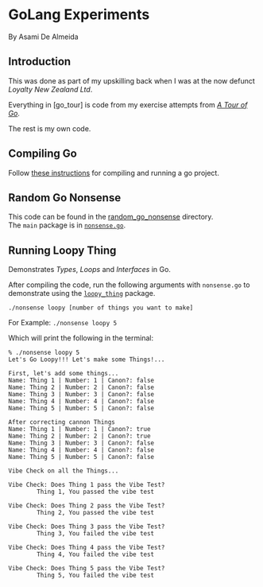# GoLang Experiments

By Asami De Almeida

## Introduction

This was done as part of my upskilling back when I was at the now defunct *Loyalty New Zealand Ltd*.

Everything in [go_tour] is code from my exercise attempts from *[A Tour of Go](https://go.dev/tour)*.

The rest is my own code.

## Compiling Go
Follow [these instructions](https://go.dev/doc/tutorial/compile-install) for compiling and running a go project.

## Random Go Nonsense
This code can be found in the [random_go_nonsense](random_go_nonsense) directory.</br>
The `main` package is in [`nonsense.go`](random_go_nonsense/nonsense/nonsense.go).

## Running Loopy Thing
Demonstrates _Types_, _Loops_ and _Interfaces_ in Go.

After compiling the code, run the following arguments with `nonsense.go` to demonstrate using the [`loopy_thing`](random_go_nonsense/loopy_thing/loopy_thing.go) package.

`./nonsense loopy [number of things you want to make]`

For Example:
`./nonsense loopy 5`

Which will print the following in the terminal:
```
% ./nonsense loopy 5
Let's Go Loopy!!! Let's make some Things!...

First, let's add some things...
Name: Thing 1 | Number: 1 | Canon?: false
Name: Thing 2 | Number: 2 | Canon?: false
Name: Thing 3 | Number: 3 | Canon?: false
Name: Thing 4 | Number: 4 | Canon?: false
Name: Thing 5 | Number: 5 | Canon?: false

After correcting cannon Things
Name: Thing 1 | Number: 1 | Canon?: true
Name: Thing 2 | Number: 2 | Canon?: true
Name: Thing 3 | Number: 3 | Canon?: false
Name: Thing 4 | Number: 4 | Canon?: false
Name: Thing 5 | Number: 5 | Canon?: false

Vibe Check on all the Things...

Vibe Check: Does Thing 1 pass the Vibe Test?
        Thing 1, You passed the vibe test

Vibe Check: Does Thing 2 pass the Vibe Test?
        Thing 2, You passed the vibe test

Vibe Check: Does Thing 3 pass the Vibe Test?
        Thing 3, You failed the vibe test

Vibe Check: Does Thing 4 pass the Vibe Test?
        Thing 4, You failed the vibe test

Vibe Check: Does Thing 5 pass the Vibe Test?
        Thing 5, You failed the vibe test
```
